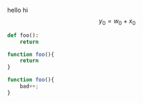 hello hi
$$
y_{0}=w_{0}+x_{0}
$$

~~~~python
def foo():
    return

~~~~    

~~~~js
function foo(){
    return
}

function foo(){
    bad++;
}